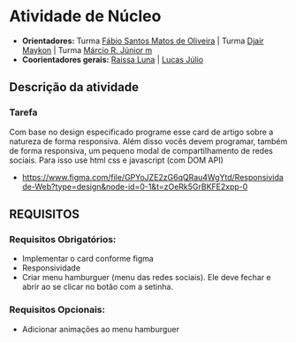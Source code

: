# Atividade de Núcleo

- **Orientadores:** Turma  [Fábio Santos Matos de Oliveira](https://gitlab.com/Fabio-Matos1303) | Turma  [Djair Maykon](https://gitlab.com/djairmaykon) | Turma  [Márcio R. Júnior m](https://gitlab.com/marciojunior2109) 
- **Coorientadores gerais:** [Raissa Luna](https://gitlab.com/raissalunana) | [Lucas Júlio](https://gitlab.com/LucasJulio)

## Descrição da atividade

### Tarefa

Com base no design especificado programe esse card de artigo sobre a natureza de forma responsiva. Além disso vocês devem programar, também de forma responsiva, um pequeno modal de compartilhamento de redes sociais. Para isso use html css e javascript (com DOM API)

- https://www.figma.com/file/GPYoJZE2zG6qQRau4WgYtd/Responsividade-Web?type=design&node-id=0-1&t=zOeRk5GrBKFE2xpp-0

## REQUISITOS

### Requisitos Obrigatórios:

- Implementar o card conforme figma
- Responsividade
- Criar menu hamburguer (menu das redes sociais). Ele deve fechar e abrir ao se clicar no botão com a setinha.

### Requisitos Opcionais:

- Adicionar animações ao menu hamburguer

